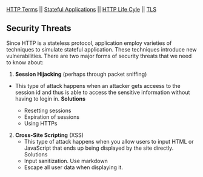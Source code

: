 [HTTP Terms](http.md)  || [Stateful Applications](stateful_applications.md) || [HTTP Life Cyle](http_life_cycle.md) || [TLS](transport_layer_security.md)

## Security Threats

Since HTTP is a stateless protocol, application employ varieties of techniques to simulate stateful application. These techniques introduce new vulnerabilities. There are two major forms of security threats that we need to know about:

1. __Session Hijacking__ (perhaps through packet sniffing)
 * This type of attack happens when an attacker gets acceess to the session id and thus is able to access the sensitive information without having to login in. 
   __Solutions__

   * Resetting sessions
   * Expiration of sessions
   * Using HTTPs

2. __Cross-Site Scripting__ (XSS)
    * This type of attack happens when you allow users to input HTML or JavaScript that ends up being displayed by the site directly.
  Solutions
    * Input sanitization. Use markdown
    * Escape all user data when displaying it.
